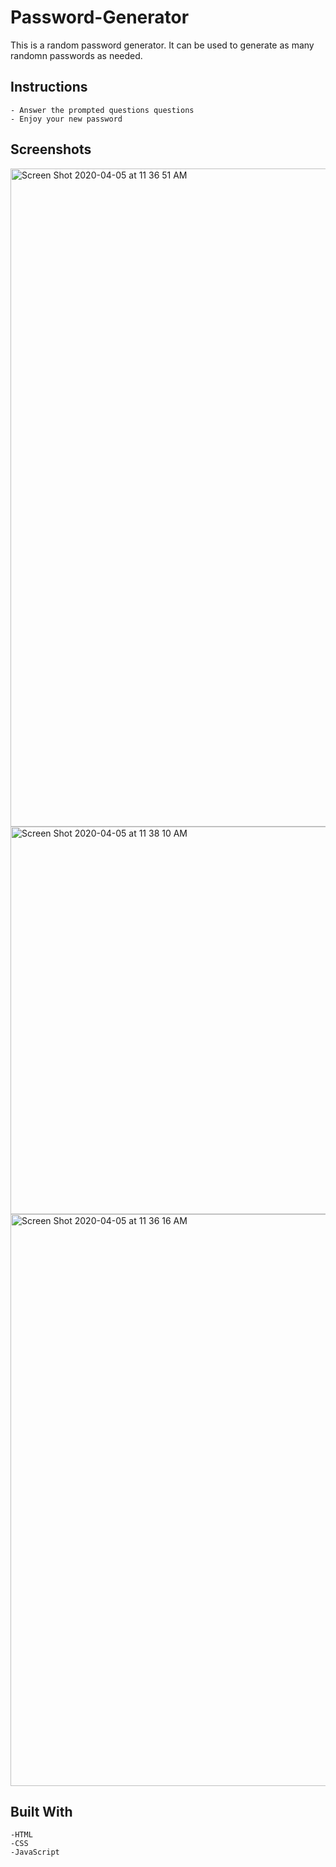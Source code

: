 # Password-Generator

This is a random password generator. It can be used to generate as many randomn passwords as needed.

## Instructions 

```
- Answer the prompted questions questions
- Enjoy your new password
```

## Screenshots

<img width="1053" alt="Screen Shot 2020-04-05 at 11 36 51 AM" src="https://user-images.githubusercontent.com/58203830/78504313-f8d47f00-7731-11ea-8e7e-a5f9aa7b7f46.png">

<img width="620" alt="Screen Shot 2020-04-05 at 11 38 10 AM" src="https://user-images.githubusercontent.com/58203830/78504314-fb36d900-7731-11ea-9345-6327068a4a20.png">

<img width="915" alt="Screen Shot 2020-04-05 at 11 36 16 AM" src="https://user-images.githubusercontent.com/58203830/78504315-fb36d900-7731-11ea-8142-07b03a77c22d.png">

## Built With 

```
-HTML
-CSS
-JavaScript 
```
